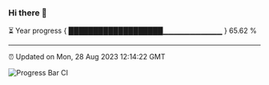 ### Hi there 👋

⏳ Year progress { ███████████████████▁▁▁▁▁▁▁▁▁▁▁ } 65.62 %

---

⏰ Updated on Mon, 28 Aug 2023 12:14:22 GMT

![Progress Bar CI](https://github.com/Shyam-Makwana/GitHub-Actions-Demo/workflows/Progress%20Bar%20CI/badge.svg)
